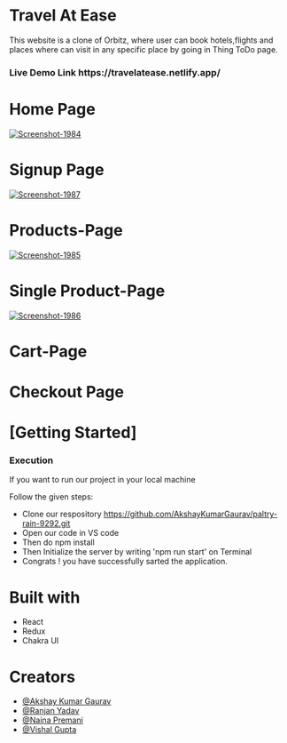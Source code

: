 # Travel At Ease

This website is a clone of Orbitz, where user can book hotels,flights and places where can visit in any specific place by going in Thing ToDo page. 

<h3>Live Demo Link https://travelatease.netlify.app/ </h3>

<h1>Home Page</h1>
 <a href='https://postimg.cc/r02JMG1v' target='_blank'><img src='https://i.postimg.cc/1tfY0Jf5/Screenshot-1984.png' border='0' alt='Screenshot-1984'/></a>
 
  <h1>Signup Page </h1>
  <a href='https://postimg.cc/QV20b3KX' target='_blank'><img src='https://i.postimg.cc/c4H2d1s8/Screenshot-1987.png' border='0' alt='Screenshot-1987'/></a>
  <h1>Products-Page</h1>
   <a href='https://postimg.cc/rdBhz2kZ' target='_blank'><img src='https://i.postimg.cc/Qttv4jnD/Screenshot-1985.png' border='0' alt='Screenshot-1985'/></a>
   <h1>Single Product-Page</h1>
    <a href='https://postimg.cc/dDp8YjJn' target='_blank'><img src='https://i.postimg.cc/X77x9smM/Screenshot-1986.png' border='0' alt='Screenshot-1986'/></a>
   <h1>Cart-Page</h1>
    
   <h1>Checkout Page</h1>
   
   <h1>[Getting Started]</h1>
    <h3>Execution</h3>
    <p>If you want to run our project in your local machine</p>
    <p>Follow the given steps:</p>
    <ul>
        <li>Clone our respository <a href="https://github.com/AkshayKumarGaurav/paltry-rain-9292.git">https://github.com/AkshayKumarGaurav/paltry-rain-9292.git</a></li>
        <li>Open our code in VS code </li>
 <li>Then do npm install</li>
        <li>Then Initialize the server by writing 'npm run start' on Terminal</li>
 <li>Congrats !  you have successfully sarted the application.</li>
  
  </ul>
        <h1>Built with</h1>
    <ul>
        <li>React</li>
        <li>Redux</li>
        <li>Chakra UI </li>
        </ul>
        <h1>Creators</h1>
    <ul>
   <li><a href="https://github.com/AkshayKumarGaurav">@Akshay Kumar Gaurav</a></li>
   <li><a href="https://github.com/Ranjan095">@Ranjan Yadav</a></li>
  <li><a href="https://github.com/NainaPremani">@Naina Premani</a></li>
  <li><a href="https://github.com/Vishal-Gupta07">@Vishal Gupta</a></li>
   







 
    
    
 
   
        
        
